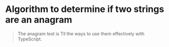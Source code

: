 # Algorithm to determine if two strings are an anagram
> The anagram test is Tll the ways to use them effectively with TypeScript.
